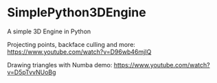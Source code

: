 # SimplePython3DEngine
A simple 3D Engine in Python

Projecting points, backface culling and more: https://www.youtube.com/watch?v=D96wb46mjIQ

Drawing triangles with Numba demo: https://www.youtube.com/watch?v=D5pTvvNUoBg
